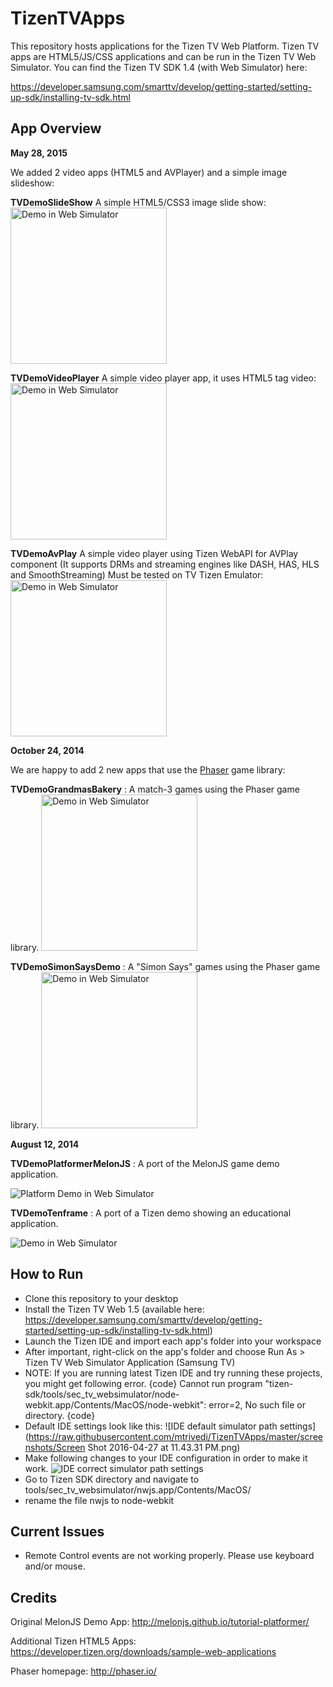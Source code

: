 TizenTVApps
===========

This repository hosts applications for the Tizen TV Web Platform.  Tizen TV apps are HTML5/JS/CSS applications and can be run in the Tizen TV Web Simulator.  You can find the Tizen TV SDK 1.4 (with Web Simulator) here:

https://developer.samsung.com/smarttv/develop/getting-started/setting-up-sdk/installing-tv-sdk.html

App Overview
------------

**May 28, 2015**

We added 2 video apps (HTML5 and AVPlayer) and a simple image slideshow:

**TVDemoSlideShow** A simple HTML5/CSS3 image slide show:
<img src="https://raw.githubusercontent.com/rodrigogrow/TizenTVApps/master/screenshots/imageslideshow.png" alt="Demo in Web Simulator" style="width:250px"/>

**TVDemoVideoPlayer** A simple video player app, it uses HTML5 tag video:
<img src="https://raw.githubusercontent.com/rodrigogrow/TizenTVApps/master/screenshots/videotizenappdemon.png" alt="Demo in Web Simulator" style="width:250px"/>

**TVDemoAvPlay** A simple video player using Tizen WebAPI for AVPlay component (It supports DRMs and streaming engines like DASH, HAS, HLS and SmoothStreaming) Must be tested on TV Tizen Emulator:
<img src="https://raw.githubusercontent.com/rodrigogrow/TizenTVApps/master/screenshots/avplayerappdemo.png" alt="Demo in Web Simulator" style="width:250px"/>

**October 24, 2014**

We are happy to add 2 new apps that use the [Phaser](http://phaser.io/) game library:

**TVDemoGrandmasBakery** : A match-3 games using the Phaser game library.
<img src="https://raw.githubusercontent.com/Samsung/TizenTVApps/master/screenshots/grandmas_01.png" alt="Demo in Web Simulator" style="width:250px"/>


**TVDemoSimonSaysDemo** : A "Simon Says" games using the Phaser game library.
<img src="https://raw.githubusercontent.com/Samsung/TizenTVApps/master/screenshots/simonsays_01.png" alt="Demo in Web Simulator" style="width:250px"/>

**August 12, 2014**

**TVDemoPlatformerMelonJS** : A port of the MelonJS game demo application.

![Platform Demo in Web Simulator](https://raw.githubusercontent.com/Samsung/TizenTVApps/master/screenshots/platformer_02.png)

**TVDemoTenframe** : A port of a Tizen demo showing an educational application.

![Demo in Web Simulator](https://raw.githubusercontent.com/Samsung/TizenTVApps/master/screenshots/tenframe_02.png)

How to Run
------------
- Clone this repository to your desktop
- Install the Tizen TV Web 1.5 (available here: https://developer.samsung.com/smarttv/develop/getting-started/setting-up-sdk/installing-tv-sdk.html)
- Launch the Tizen IDE and import each app's folder into your workspace
- After important, right-click on the app's folder and choose 
 Run As > Tizen TV Web Simulator Application (Samsung TV)
- NOTE: If you are running latest Tizen IDE and try running these projects, you might get following error.
{code}
Cannot run program "tizen-sdk/tools/sec_tv_websimulator/node-webkit.app/Contents/MacOS/node-webkit": error=2, No such file or directory.
{code}
- Default IDE settings look like this:
 ![IDE default simulator path settings](https://raw.githubusercontent.com/mtrivedi/TizenTVApps/master/screenshots/Screen Shot 2016-04-27 at 11.43.31 PM.png)
- Make following changes to your IDE configuration in order to make it work.
 ![IDE correct simulator path settings](https://raw.githubusercontent.com/mtrivedi/TizenTVApps/master/screenshots/correct_settings.png)
- Go to Tizen SDK directory and navigate to tools/sec_tv_websimulator/nwjs.app/Contents/MacOS/
- rename the file nwjs to node-webkit

Current Issues
------------
* Remote Control events are not working properly.  Please use keyboard and/or mouse.

Credits
------------
Original MelonJS Demo App: http://melonjs.github.io/tutorial-platformer/

Additional Tizen HTML5 Apps: https://developer.tizen.org/downloads/sample-web-applications

Phaser homepage: http://phaser.io/




